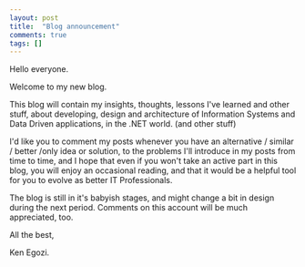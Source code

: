 ```yaml
---
layout: post
title:  "Blog announcement"
comments: true
tags: []
---
```



Hello everyone.


Welcome to my new blog.



This blog will contain my insights, thoughts, lessons I've learned and other stuff, about developing, design and architecture of Information Systems and Data Driven applications, in the .NET world. (and other stuff)



I'd like you to comment my posts whenever you have an alternative / similar / better /only idea or solution, to the problems I'll introduce in my posts from time to time, and I hope that even if you won't take an active part in this blog, you will enjoy an occasional reading, and that it would be a helpful tool for you to evolve as better IT Professionals.



The blog is still in it's babyish stages, and might change a bit in design during the next period. Comments on this account will be much appreciated, too.



All the best,



Ken Egozi.

